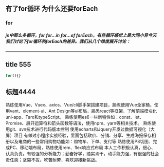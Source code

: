 
## 有了for循环 为什么还要forEach
### for
##### js中那么多循环，for for...in for...of forEach，有些循环感觉上是大同小异今天我们讨论下for循环和forEach的差异。我们从几个维度展开讨论：
 ---
 title 555
 ---
```javascript
for(){}
```
## 标题4444
熟练使用Vue、Vuex、axios、Vue/cli脚手架搭建项目，熟练使用Vue全家桶，使用vant、element-ui、Ant Design等ui布局，熟悉react等框架，了解前端模块化uni-app、Taro和typeScript。
熟练使用es6一些新特性如：const、let、Promise、展开运算符和箭头函数等语法，使用npm、yarn等相关技术。
熟练使用git、svn技术进行代码版本控制
使用echarts和Jquery开发过数据可视化（大屏）项目
有做过小程序实战经验，里面包括砍价、分销、分享、生成海报保存相册以及电商的一些常用购物功能如：购物车、下单、支付等
熟练使用PS切图、完成PC、移动端布局，熟练使用rem、flex响应式布局
本人工作积极认真，细心、认真负责，有较强的分析能力；勤奋好学，踏实肯干，动手能力强，有很强的社会责任感；坚毅不拔，吃苦耐劳，喜欢迎接新挑战。